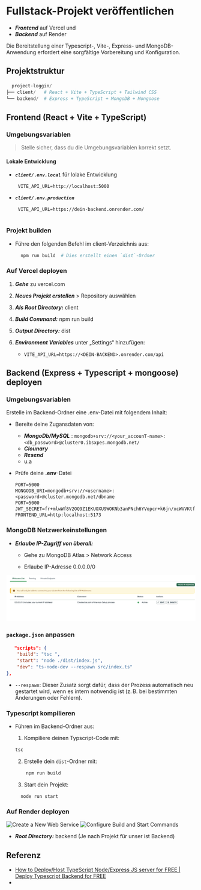 # Fullstack-Projekt veröffentlichen

- **_Frontend_** auf Vercel und
- **_Backend_** auf Render

Die Bereitstellung einer Typescript-, Vite-, Express- und MongoDB-Anwendung erfordert eine sorgfältige Vorbereitung und Konfiguration.

## Projektstruktur

```python
  project-loggin/
├── client/   # React + Vite + TypeScript + Tailwind CSS
└── backend/  # Express + TypeScript + MongoDB + Mongoose
```

## Frontend (React + Vite + TypeScript)

### Umgebungsvariablen

> Stelle sicher, dass du die Umgebungsvariablen korrekt setzt.

#### Lokale Entwicklung

- **_`client/.env.local`_** für lolake Entwicklung

  ```tsx
   VITE_API_URL=http://localhost:5000

  ```

- **_`client/.env.production`_**

  ```tsx
   VITE_API_URL=https://dein-backend.onrender.com/


  ```

### Projekt builden

- Führe den folgenden Befehl im client-Verzeichnis aus:

  ```bash
    npm run build  # Dies erstellt einen `dist`-Ordner
  ```

### Auf Vercel deployen

1. **_Gehe_** zu vercel.com

2. **_Neues Projekt erstellen_** > Repository auswählen

3. **_Als Root Directory:_** client

4. **_Build Command:_** npm run build

5. **_Output Directory:_** dist

6. **_Environment Variables_** unter „Settings“ hinzufügen:

   - `VITE_API_URL=https://<DEIN-BACKEND>.onrender.com/api`

## Backend (Express + Typescript + mongoose) deployen

### Umgebungsvariablen

Erstelle im Backend-Ordner eine .env-Datei mit folgendem Inhalt:

- Bereite deine Zugansdaten von:

  - **_MongoDb/MySQL_** : `mongodb+srv://<your_accounT-name>:<db_password>@cluster0.ibsxpes.mongodb.net/`
  - **_Clounary_**
  - **_Resend_**
  - u.a

- Prüfe deine **.env**-Datei

  ```env
  PORT=5000
  MONGODB_URI=mongodb+srv://<username>:<password>@cluster.mongodb.net/dbname
  PORT=5000
  JWT_SECRET=fr+mlwWf8V2OQ9Z1EKUOXU9WOKNb3anFNch6YVopcr+k6jn/xcWVVKtf4EPd7Gkg+1roFeK6rq3unsBJ+HRlw==
  FRONTEND_URL=http:localhost:5173

  ```

### MongoDB Netzwerkeinstellungen

- **_Erlaube IP-Zugriff von überall:_**

  - Gehe zu MongoDB Atlas > Network Access

  - Erlaube IP-Adresse 0.0.0.0/0

![Ip](./assesst/change_ip_mongoDB.png)

### `package.json` anpassen

```json
   "scripts": {
    "build": "tsc ",
    "start": "node ./dist/index.js",
    "dev": "ts-node-dev --respawn src/index.ts"
},
```

- `--respawn`:
  Dieser Zusatz sorgt dafür, dass der Prozess automatisch neu gestartet wird, wenn es intern notwendig ist (z. B. bei bestimmten Änderungen oder Fehlern).

### Typescript kompilieren

- Führen im Backend-Ordner aus:

  1. Kompiliere deinen Typscript-Code mit:

  ```bash
  tsc
  ```

  2. Erstelle dein `dist`-Ordner mit:

  ```bash
      npm run build
  ```

  3. Start dein Projekt:

  ```bsh
    node run start
  ```

### Auf Render deployen

![Create a New Web Service](https://media2.dev.to/dynamic/image/width=800%2Cheight=%2Cfit=scale-down%2Cgravity=auto%2Cformat=auto/https%3A%2F%2Fdev-to-uploads.s3.amazonaws.com%2Fuploads%2Farticles%2F40616yes9g8h2y1vkwwk.png)
![Configure Build and Start Commands](https://media2.dev.to/dynamic/image/width=800%2Cheight=%2Cfit=scale-down%2Cgravity=auto%2Cformat=auto/https%3A%2F%2Fdev-to-uploads.s3.amazonaws.com%2Fuploads%2Farticles%2Fx18i8piwjsaiv8wzsw5h.png)

- **_Root Directory:_** backend (Je nach Projekt für unser ist Backend)

## Referenz

- [How to Deploy/Host TypeScript Node/Express JS server for FREE | Deploy Typescript Backend for FREE](https://www.youtube.com/watch?v=gBsLVilQmKk)
-
